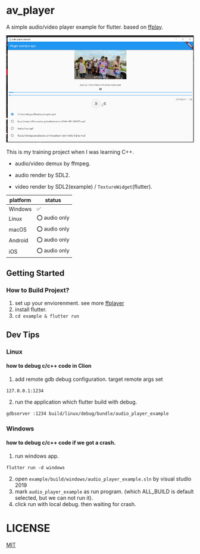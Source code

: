# av_player

A simple audio/video player example for flutter. based on [ffplay](http://ffmpeg.org/).

![img](preview/preview.png)

This is my training project when I was learning C++.

* audio/video demux by ffmpeg.

* audio render by SDL2.

* video render by SDL2(example) / `TextureWidget`(flutter).

| platform | status       |
| -------- | ------------ |
| Windows  | ✅            |
| Linux    | ⭕ audio only |
| macOS    | ⭕ audio only |
| Android  | ⭕ audio only |
| iOS      | ⭕ audio only |

## Getting Started

### How to Build Projext?

1. set up your enviorenment. see more [ffplayer](ffplayer/README.md)
2. install flutter.
3. `cd example & flutter run`

## Dev Tips

### Linux

#### how to debug c/c++ code in Clion

1. add remote gdb debug configuration. target remote args set

```
127.0.0.1:1234
```

2. run the application which flutter build with debug.

```shell
gdbserver :1234 build/linux/debug/bundle/audio_player_example
```

### Windows

#### how to debug c/c++ code if we got a crash.

1. run windows app.

```shell
flutter run -d windows
```

2. open `example/build/windows/audio_player_example.sln` by visual studio 2019
3. mark `audio_player_example` as run program. (which ALL_BUILD is default selected, but we can not run it).
4. click run with local debug. then waiting for crash.

# LICENSE

[MIT](LICENSE)
